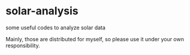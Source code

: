 # solar-analysis
some useful codes to analyze solar data

Mainly, those are distributed for myself, so please use it under your own responsibility.
